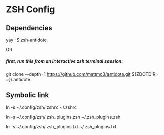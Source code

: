 # ZSH Config

## Dependencies

yay -S zsh-antidote

OR 

##### first, run this from an interactive zsh terminal session:
git clone --depth=1 https://github.com/mattmc3/antidote.git ${ZDOTDIR:-~}/.antidote

## Symbolic link

ln -s ~/.config/zsh/.zshrc ~/.zshrc

ln -s ~/.config/zsh/.zsh_plugins.zsh ~/.zsh_plugins.zsh

ln -s ~/.config/zsh/.zsh_plugins.txt ~/.zsh_plugins.txt


